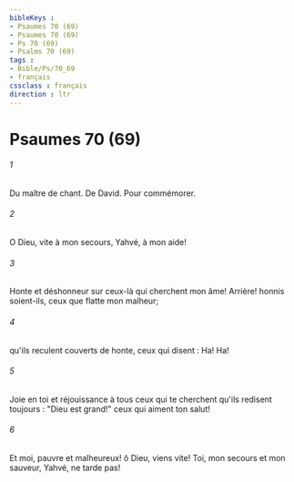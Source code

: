 ```yaml
---
bibleKeys : 
- Psaumes 70 (69)
- Psaumes 70 (69)
- Ps 70 (69)
- Psalms 70 (69)
tags : 
- Bible/Ps/70_69
- français
cssclass : français
direction : ltr
---
```


# Psaumes 70 (69)

###### 1
Du maître de chant. De David. Pour commémorer.
###### 2
O Dieu, vite à mon secours, Yahvé, à mon aide!
###### 3
Honte et déshonneur sur ceux-là qui cherchent mon âme! Arrière! honnis soient-ils, ceux que flatte mon malheur;
###### 4
qu'ils reculent couverts de honte, ceux qui disent : Ha! Ha!
###### 5
Joie en toi et réjouissance à tous ceux qui te cherchent qu'ils redisent toujours : "Dieu est grand!" ceux qui aiment ton salut!
###### 6
Et moi, pauvre et malheureux! ô Dieu, viens vite! Toi, mon secours et mon sauveur, Yahvé, ne tarde pas!
